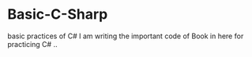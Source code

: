 # Basic-C-Sharp
basic practices of C#
I am writing the important  code of Book in here for practicing C# .. 
